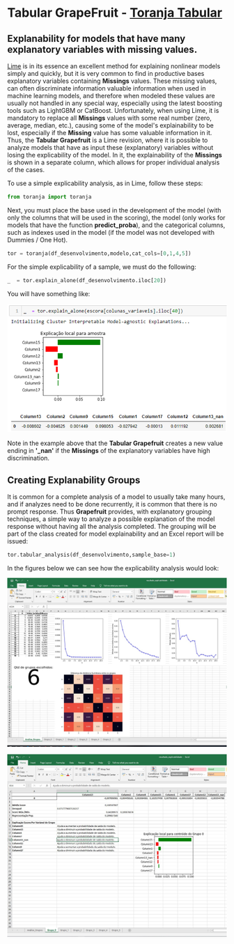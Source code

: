 #  Tabular GrapeFruit - [Toranja Tabular](https://github.com/ormenesse/Explicabilidade_Modelo_Tabular/blob/master/README.pt_br.md)
## Explanability for models that have many explanatory variables with missing values.



[Lime](https://github.com/marcotcr/lime) is in its essence an excellent method for explaining nonlinear models simply and quickly, but it is very common to find in productive bases explanatory variables containing **Missings** values. These missing values, can often discriminate information valuable information when used in machine learning models, and therefore when modeled these values are usually not handled in any special way, especially using the latest boosting tools such as LightGBM or CatBoost.
Unfortunately, when using Lime, it is mandatory to replace all **Missings** values with some real number (zero, average, median, etc.), causing some of the model's explainability to be lost, especially if the **Missing** value has some valuable information in it. Thus, the **Tabular Grapefruit** is a Lime revision, where it is possible to analyze models that have as input these (explanatory) variables without losing the explicability of the model. In it, the explainability of the **Missings** is shown in a separate column, which allows for proper individual analysis of the cases.

To use a simple explicability analysis, as in Lime, follow these steps:

```python
from toranja import toranja
```

Next, you must place the base used in the development of the model (with only the columns that will be used in the scoring), the model (only works for models that have the function **predict_proba**), and the categorical columns, such as indexes used in the model (if the model was not developed with Dummies / One Hot).

```python
tor = toranja(df_desenvolvimento,modelo,cat_cols=[0,1,4,5])
```

For the simple explicability of a sample, we must do the following:

```python
_  = tor.explain_alone(df_desenvolvimento.iloc[20])
```

You will have something like:

![explicabilidade_simples](imagens/explicabilidade_simples.PNG)

Note in the example above that the **Tabular Grapefruit** creates a new value ending in **'_nan'** if the **Missings** of the explanatory variables have high discrimination.

## Creating Explanability Groups

It is common for a complete analysis of a model to usually take many hours, and if analyzes need to be done recurrently, it is common that there is no prompt response. Thus **Grapefruit** provides, with explanatory grouping techniques, a simple way to analyze a possible explanation of the model response without having all the analysis completed. The grouping will be part of the class created for model explainability and an Excel report will be issued:

```python
tor.tabular_analysis(df_desenvolvimento,sample_base=1)
```
In the figures below we can see how the explicability analysis would look:

![grupogeral](imagens/groups_general.jpg)

![grupo1](imagens/group1.JPG)
